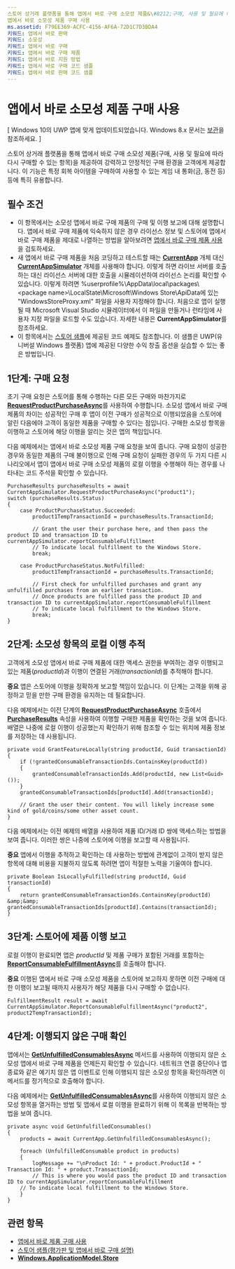 ```yaml
---
스토어 상거래 플랫폼을 통해 앱에서 바로 구매 소모성 제품&\#8212;구매, 사용 및 필요에 따라 다시 구매할 수 있는 항목&\#8212;을 제공하여 강력하고 안정적인 구매 환경을 고객에게 제공합니다.
앱에서 바로 소모성 제품 구매 사용
ms.assetid: F79EE369-ACFC-4156-AF6A-72D1C7D3BDA4
키워드: 앱에서 바로 판매
키워드: 소모성
키워드: 앱에서 바로 구매
키워드: 앱에서 바로 구매 제품
키워드: 앱에서 바로 지원 방법
키워드: 앱에서 바로 구매 코드 샘플
키워드: 앱에서 바로 판매 코드 샘플
---
```


# 앱에서 바로 소모성 제품 구매 사용


\[ Windows 10의 UWP 앱에 맞게 업데이트되었습니다. Windows 8.x 문서는 [보관](http://go.microsoft.com/fwlink/p/?linkid=619132)을 참조하세요. \]

스토어 상거래 플랫폼을 통해 앱에서 바로 구매 소모성 제품(구매, 사용 및 필요에 따라 다시 구매할 수 있는 항목)을 제공하여 강력하고 안정적인 구매 환경을 고객에게 제공합니다. 이 기능은 특정 회복 아이템을 구매하여 사용할 수 있는 게임 내 통화(금, 동전 등) 등에 특히 유용합니다.

## 필수 조건

-   이 항목에서는 소모성 앱에서 바로 구매 제품의 구매 및 이행 보고에 대해 설명합니다. 앱에서 바로 구매 제품에 익숙하지 않은 경우 라이선스 정보 및 스토어에 앱에서 바로 구매 제품을 제대로 나열하는 방법을 알아보려면 [앱에서 바로 구매 제품 사용](enable-in-app-product-purchases.md)을 검토하세요.
-   새 앱에서 바로 구매 제품을 처음 코딩하고 테스트할 때는 [**CurrentApp**](https://msdn.microsoft.com/library/windows/apps/hh779765) 개체 대신 [**CurrentAppSimulator**](https://msdn.microsoft.com/library/windows/apps/hh779766) 개체를 사용해야 합니다. 이렇게 하면 라이브 서버를 호출하는 대신 라이선스 서버에 대한 호출을 시뮬레이션하여 라이선스 논리를 확인할 수 있습니다. 이렇게 하려면 %userprofile%\\AppData\\local\\packages\\&lt;package name&gt;\\LocalState\\Microsoft\\Windows Store\\ApiData에 있는 "WindowsStoreProxy.xml" 파일을 사용자 지정해야 합니다. 처음으로 앱이 실행될 때 Microsoft Visual Studio 시뮬레이터에서 이 파일을 만들거나 런타임에 사용자 지정 파일을 로드할 수도 있습니다. 자세한 내용은 **CurrentAppSimulator**를 참조하세요.
-   이 항목에서는 [스토어 샘플](http://go.microsoft.com/fwlink/p/?LinkID=627610)에 제공된 코드 예제도 참조합니다. 이 샘플은 UWP(유니버설 Windows 플랫폼) 앱에 제공된 다양한 수익 창출 옵션을 실습할 수 있는 좋은 방법입니다.

## 1단계: 구매 요청

초기 구매 요청은 스토어를 통해 수행하는 다른 모든 구매와 마찬가지로 [**RequestProductPurchaseAsync**](https://msdn.microsoft.com/library/windows/apps/dn263381)를 사용하여 수행합니다. 소모성 앱에서 바로 구매 제품의 차이는 성공적인 구매 후 앱이 이전 구매가 성공적으로 이행되었음을 스토어에 알린 다음에야 고객이 동일한 제품을 구매할 수 있다는 점입니다. 구매한 소모성 항목을 이행하고 스토어에 해당 이행을 알리는 것은 앱의 책임입니다.

다음 예제에서는 앱에서 바로 소모성 제품 구매 요청을 보여 줍니다. 구매 요청이 성공한 경우와 동일한 제품의 구매 불이행으로 인해 구매 요청이 실패한 경우의 두 가지 다른 시나리오에서 앱이 앱에서 바로 구매 소모성 제품의 로컬 이행을 수행해야 하는 경우를 나타내는 코드 주석을 확인할 수 있습니다.

```CSharp
PurchaseResults purchaseResults = await CurrentAppSimulator.RequestProductPurchaseAsync("product1");
switch (purchaseResults.Status)
{
    case ProductPurchaseStatus.Succeeded:
        product1TempTransactionId = purchaseResults.TransactionId;

        // Grant the user their purchase here, and then pass the product ID and transaction ID to currentAppSimulator.reportConsumableFulfillment
        // To indicate local fulfillment to the Windows Store.
        break;

    case ProductPurchaseStatus.NotFulfilled:
        product1TempTransactionId = purchaseResults.TransactionId;

        // First check for unfulfilled purchases and grant any unfulfilled purchases from an earlier transaction.
        // Once products are fulfilled pass the product ID and transaction ID to currentAppSimulator.reportConsumableFulfillment
        // To indicate local fulfillment to the Windows Store.
        break;
}
```

## 2단계: 소모성 항목의 로컬 이행 추적

고객에게 소모성 앱에서 바로 구매 제품에 대한 액세스 권한을 부여하는 경우 이행되고 있는 제품(*productId*)과 이행이 연결된 거래(*transactionId*)를 추적해야 합니다.

**중요** 앱은 스토어에 이행을 정확하게 보고할 책임이 있습니다. 이 단계는 고객을 위해 공정하고 믿을 만한 구매 환경을 유지하는 데 필요합니다.

다음 예제에서는 이전 단계의 [**RequestProductPurchaseAsync**](https://msdn.microsoft.com/library/windows/apps/dn263381) 호출에서 [**PurchaseResults**](https://msdn.microsoft.com/library/windows/apps/dn263392) 속성을 사용하여 이행할 구매한 제품을 확인하는 것을 보여 줍니다. 배열은 나중에 로컬 이행이 성공했는지 확인하기 위해 참조할 수 있는 위치에 제품 정보를 저장하는 데 사용됩니다.

```CSharp
private void GrantFeatureLocally(string productId, Guid transactionId)
{
    if (!grantedConsumableTransactionIds.ContainsKey(productId))
    {
        grantedConsumableTransactionIds.Add(productId, new List<Guid>());
    }
    grantedConsumableTransactionIds[productId].Add(transactionId);

    // Grant the user their content. You will likely increase some kind of gold/coins/some other asset count.
}
```

다음 예제에서는 이전 예제의 배열을 사용하여 제품 ID/거래 ID 쌍에 액세스하는 방법을 보여 줍니다. 이러한 쌍은 나중에 스토어에 이행을 보고할 때 사용됩니다.

**중요** 앱에서 이행을 추적하고 확인하는 데 사용하는 방법에 관계없이 고객이 받지 않은 항목에 대해 비용을 지불하지 않도록 하려면 앱이 적절한 노력을 기울여야 합니다.

```CSharp
private Boolean IsLocallyFulfilled(string productId, Guid transactionId)
{
    return grantedConsumableTransactionIds.ContainsKey(productId) &amp;&amp; grantedConsumableTransactionIds[productId].Contains(transactionId);
}
```

## 3단계: 스토어에 제품 이행 보고

로컬 이행이 완료되면 앱은 *productId* 및 제품 구매가 포함된 거래를 포함하는 [**ReportConsumableFulfillmentAsync**](https://msdn.microsoft.com/library/windows/apps/dn263380)를 호출해야 합니다.

**중요** 이행된 앱에서 바로 구매 소모성 제품을 스토어에 보고하지 못하면 이전 구매에 대한 이행이 보고될 때까지 사용자가 해당 제품을 다시 구매할 수 없습니다.

```CSharp
FulfillmentResult result = await CurrentAppSimulator.ReportConsumableFulfillmentAsync("product2", product2TempTransactionId);
```

## 4단계: 이행되지 않은 구매 확인

앱에서는 [**GetUnfulfilledConsumablesAsync**](https://msdn.microsoft.com/library/windows/apps/dn263379) 메서드를 사용하여 이행되지 않은 소모성 앱에서 바로 구매 제품을 언제든지 확인할 수 있습니다. 네트워크 연결 중단이나 앱 종료와 같은 예기치 않은 앱 이벤트로 인해 이행되지 않은 소모성 항목을 확인하려면 이 메서드를 정기적으로 호출해야 합니다.

다음 예제에서는 [**GetUnfulfilledConsumablesAsync**](https://msdn.microsoft.com/library/windows/apps/dn263379)를 사용하여 이행되지 않은 소모성 항목을 열거하는 방법 및 앱에서 로컬 이행을 완료하기 위해 이 목록을 반복하는 방법을 보여 줍니다.

```CSharp
private async void GetUnfulfilledConsumables()
{
    products = await CurrentApp.GetUnfulfilledConsumablesAsync();

    foreach (UnfulfilledConsumable product in products)
    {
        logMessage += "\nProduct Id: " + product.ProductId + " Transaction Id: " + product.TransactionId;
        // This is where you would pass the product ID and transaction ID to currentAppSimulator.reportConsumableFulfillment
    // To indicate local fulfillment to the Windows Store.
    }
}
```

## 관련 항목

* [앱에서 바로 제품 구매 사용](enable-in-app-product-purchases.md)
* [스토어 샘플(평가판 및 앱에서 바로 구매 설명)](http://go.microsoft.com/fwlink/p/?LinkID=627610)
* [**Windows.ApplicationModel.Store**](https://msdn.microsoft.com/library/windows/apps/br225197)
 

 






<!--HONumber=Mar16_HO1-->


